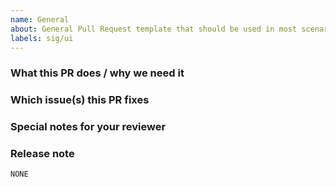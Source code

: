 ```yaml
---
name: General
about: General Pull Request template that should be used in most scenarios
labels: sig/ui
---
```


### What this PR does / why we need it


### Which issue(s) this PR fixes
<!--
Use one of the GitHub's keywords to link connected Issues/PRs.
Keyword list: https://docs.github.com/en/github/managing-your-work-on-github/linking-a-pull-request-to-an-issue#linking-a-pull-request-to-an-issue-using-a-keyword
-->

### Special notes for your reviewer
<!-- Remove if not needed -->

### Release note
<!--
Write your release note:
1. Enter your extended release note in the below block. If the PR requires additional action from users switching to the new release, include the string "action required".
2. If no release note is required, just leave "NONE".
-->
```release-note
NONE
```
